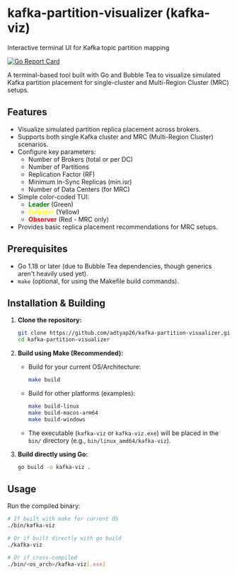 # kafka-partition-visualizer (kafka-viz)

Interactive terminal UI for Kafka topic partition mapping

[![Go Report Card](https://goreportcard.com/badge/github.com/adtyap26/kafka-partition-visualizer)](https://goreportcard.com/report/github.com/adtyap26/kafka-partition-visualizer)

<!-- Add other badges if you like (license, build status) -->

A terminal-based tool built with Go and Bubble Tea to visualize simulated Kafka partition placement for single-cluster and Multi-Region Cluster (MRC) setups.

<!-- Optional: Add a screenshot or GIF here later -->
<!-- ![Screenshot](docs/screenshot.png) -->

## Features

- Visualize simulated partition replica placement across brokers.
- Supports both single Kafka cluster and MRC (Multi-Region Cluster) scenarios.
- Configure key parameters:
  - Number of Brokers (total or per DC)
  - Number of Partitions
  - Replication Factor (RF)
  - Minimum In-Sync Replicas (min.isr)
  - Number of Data Centers (for MRC)
- Simple color-coded TUI:
  - <span style="color:green;">**Leader**</span> (Green)
  - <span style="color:yellow;">**Follower**</span> (Yellow)
  - <span style="color:red;">**Observer**</span> (Red - MRC only)
- Provides basic replica placement recommendations for MRC setups.

## Prerequisites

- Go 1.18 or later (due to Bubble Tea dependencies, though generics aren't heavily used yet).
- `make` (optional, for using the Makefile build commands).

## Installation & Building

1.  **Clone the repository:**

    ```bash
    git clone https://github.com/adtyap26/kafka-partition-visualizer.git
    cd kafka-partition-visualizer
    ```

2.  **Build using Make (Recommended):**

    - Build for your current OS/Architecture:
      ```bash
      make build
      ```
    - Build for other platforms (examples):
      ```bash
      make build-linux
      make build-macos-arm64
      make build-windows
      ```
    - The executable (`kafka-viz` or `kafka-viz.exe`) will be placed in the `bin/` directory (e.g., `bin/linux_amd64/kafka-viz`).

3.  **Build directly using Go:**
    ```bash
    go build -o kafka-viz .
    ```

## Usage

Run the compiled binary:

```bash
# If built with make for current OS
./bin/kafka-viz

# Or if built directly with go build
./kafka-viz

# Or if cross-compiled
./bin/<os_arch>/kafka-viz[.exe]

```
